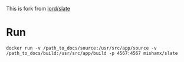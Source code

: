 This is fork from [lord/slate](https://github.com/lord/slate)

Run
===
`docker run -v /path_to_docs/source:/usr/src/app/source -v /path_to_docs/build:/usr/src/app/build -p 4567:4567 mishamx/slate`
